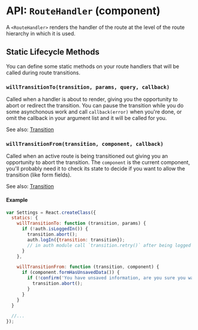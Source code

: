 API: `RouteHandler` (component)
===============================

A `<RouteHandler>` renders the handler of the route at the level of the
route hierarchy in which it is used.

Static Lifecycle Methods
------------------------

You can define some static methods on your route handlers that will be
called during route transitions.

### `willTransitionTo(transition, params, query, callback)`

Called when a handler is about to render, giving you the opportunity to
abort or redirect the transition. You can pause the transition while you
do some asynchonous work and call `callback(error)` when you're done, or
omit the callback in your argument list and it will be called for you.

See also: [Transition](/docs/api/Transition.md)

### `willTransitionFrom(transition, component, callback)`

Called when an active route is being transitioned out giving you an
opportunity to abort the transition. The `component` is the current
component, you'll probably need it to check its state to decide if you
want to allow the transition (like form fields).

See also: [Transition](/docs/api/Transition.md)

#### Example

```js
var Settings = React.createClass({
  statics: {
    willTransitionTo: function (transition, params) {
      if (!auth.isLoggedIn()) {
        transition.abort();
        auth.logIn({transition: transition});
        // in auth module call `transition.retry()` after being logged in
      }
    },

    willTransitionFrom: function (transition, component) {
      if (component.formHasUnsavedData()) {
        if (!confirm('You have unsaved information, are you sure you want to leave this page?')) {
          transition.abort();
        }
      }
    }
  }

  //...
});
```

